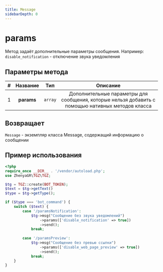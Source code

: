 ```yaml
---
title: Message
sidebarDepth: 0
---
```


# params
Метод задаёт дополнительные параметры сообщения. Например: `disable_notification` - отключение звука уведомления

## Параметры метода
| # |  Название  |   Тип   |                                             Описание                                              |
|:-:|:----------:|:-------:|:-------------------------------------------------------------------------------------------------:|
| 1 | **params** | `array` | Дополнительные параметры для сообщения, которые нельзя добавить с помощью нативных методов класса |

## Возвращает
`Message` - экземпляр класса Message, содержащий информацию о сообщении

## Пример использования
```php
<?php
require_once __DIR__ . '/vendor/autoload.php'; 
use ZhenyaGR\TGZ\TGZ;

$tg = TGZ::create(BOT_TOKEN);
$text = $tg->getText()
$type = $tg->getType();

if ($type === 'bot_command') {    
    switch ($text) {
        case '/paramsNotification':
            $tg->msg("Сообщение без звука уведомлений")
                ->params(['disable_notification' => true])
                ->send();
            break;
           
        case '/paramsPreview':
            $tg->msg("Сообщение без превью ссылки")
                ->params(['disable_web_page_preview' => true]) 
                ->send();
            break;
    }
}
```